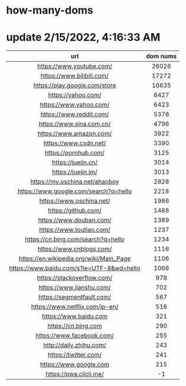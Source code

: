 # how-many-doms

# update 2/15/2022, 4:16:33 AM

url | dom nums
:-: | :-:
https://www.youtube.com/ | 26026
https://www.bilibili.com/ | 17272
https://play.google.com/store | 10635
https://yahoo.com/ | 6427
https://www.yahoo.com/ | 6423
https://www.reddit.com/ | 5378
https://www.sina.com.cn/ | 4796
https://www.amazon.com/ | 3922
https://www.csdn.net/ | 3390
https://pornhub.com/ | 3125
https://juejin.cn/ | 3014
https://juejin.im/ | 3013
https://my.oschina.net/ahaoboy | 2828
https://www.google.com/search?q=hello | 2218
https://www.oschina.net/ | 1986
https://github.com/ | 1488
https://www.douban.com/ | 1389
https://www.toutiao.com/ | 1237
https://cn.bing.com/search?q=hello | 1234
https://www.cnblogs.com/ | 1116
https://en.wikipedia.org/wiki/Main_Page | 1106
https://www.baidu.com/s?ie=UTF-8&wd=hello | 1066
https://stackoverflow.com/ | 978
https://www.jianshu.com/ | 702
https://segmentfault.com/ | 567
https://www.netflix.com/jp-en/ | 516
https://www.baidu.com | 321
https://cn.bing.com | 290
https://www.facebook.com/ | 255
http://daily.zhihu.com/ | 243
https://twitter.com/ | 241
https://www.google.com | 215
https://pwa.clicli.me/ | -1
